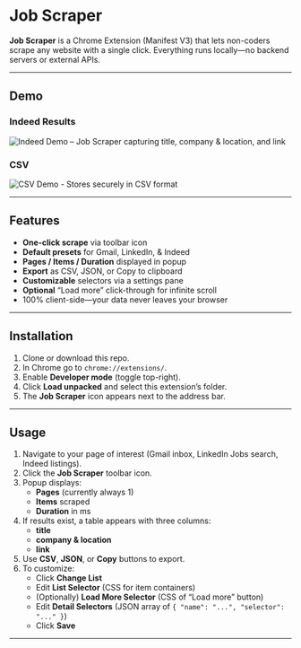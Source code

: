 # Job Scraper

**Job Scraper** is a Chrome Extension (Manifest V3) that lets non-coders scrape any website with a single click. Everything runs locally—no backend servers or external APIs.

---

## Demo

### Indeed Results

![Indeed Demo – Job Scraper capturing title, company & location, and link](images/demo-indeed.png)

### CSV

![CSV Demo - Stores securely in CSV format](images/demo-csv.png)

---

## Features

- **One-click scrape** via toolbar icon  
- **Default presets** for Gmail, LinkedIn, & Indeed  
- **Pages / Items / Duration** displayed in popup  
- **Export** as CSV, JSON, or Copy to clipboard  
- **Customizable** selectors via a settings pane  
- **Optional** “Load more” click-through for infinite scroll  
- 100% client-side—your data never leaves your browser

---

## Installation

1. Clone or download this repo.  
2. In Chrome go to `chrome://extensions/`.  
3. Enable **Developer mode** (toggle top-right).  
4. Click **Load unpacked** and select this extension’s folder.  
5. The **Job Scraper** icon appears next to the address bar.

---

## Usage

1. Navigate to your page of interest (Gmail inbox, LinkedIn Jobs search, Indeed listings).  
2. Click the **Job Scraper** toolbar icon.  
3. Popup displays:  
   - **Pages** (currently always 1)  
   - **Items** scraped  
   - **Duration** in ms  
4. If results exist, a table appears with three columns:  
   - **title**  
   - **company & location**  
   - **link**  
5. Use **CSV**, **JSON**, or **Copy** buttons to export.  
6. To customize:  
   - Click **Change List**  
   - Edit **List Selector** (CSS for item containers)  
   - (Optionally) **Load More Selector** (CSS of “Load more” button)  
   - Edit **Detail Selectors** (JSON array of `{ "name": "...", "selector": "..." }`)  
   - Click **Save**

---

